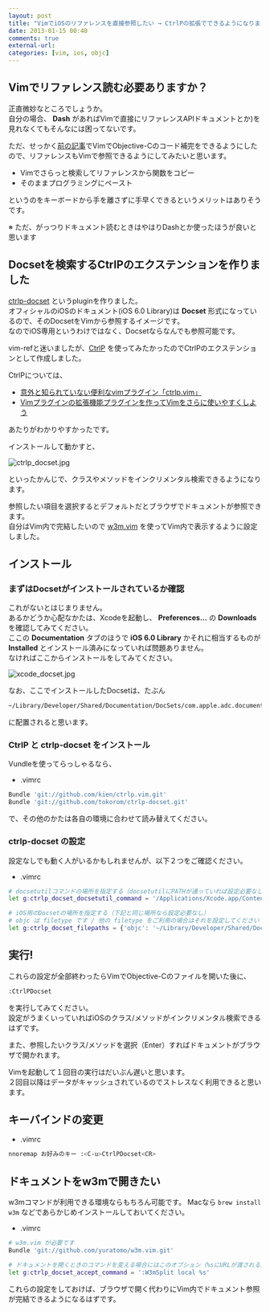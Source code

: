 ```yaml
---
layout: post
title: "VimでiOSのリファレンスを直接参照したい → CtrlPの拡張でできるようになりました"
date: 2013-01-15 00:40
comments: true
external-url: 
categories: [vim, ios, objc]
---
```


## Vimでリファレンス読む必要ありますか？

正直微妙なところでしょうか。  
自分の場合、 **Dash** があればVimで直接にリファレンスAPIドキュメントとか)を見れなくてもそんなには困ってないです。

ただ、せっかく[前の記事](/2013/01/15/ctrlp-docset/)でVimでObjective-Cのコード補完をできるようにしたので、リファレンスもVimで参照できるようにしてみたいと思います。

* Vimでさらっと検索してリファレンスから関数をコピー
* そのままプログラミングにペースト

というのをキーボードから手を離さずに手早くできるというメリットはありそうです。

※ ただ、がっつりドキュメント読むときはやはりDashとか使ったほうが良いと思います

## Docsetを検索するCtrlPのエクステンションを作りました

[ctrlp-docset](https://github.com/tokorom/ctrlp-docset) というpluginを作りました。  
オフィシャルのiOSのドキュメント(iOS 6.0 Library)は **Docset** 形式になっているので、そのDocsetをVimから参照するイメージです。  
なのでiOS専用というわけではなく、Docsetならなんでも参照可能です。

vim-refと迷いましたが、[CtrlP](https://github.com/kien/ctrlp.vim) を使ってみたかったのでCtrlPのエクステンションとして作成しました。

CtrlPについては、

* [意外と知られていない便利なvimプラグイン「ctrlp.vim」](http://mattn.kaoriya.net/software/vim/20111228013428.htm)
* [Vimプラグインの拡張機能プラグインを作ってVimをさらに使いやすくしよう](http://kaneshin.hateblo.jp/entry/vim-advent-calendar-2012) 

あたりがわかりやすかったです。

インストールして動かすと、

![ctrlp_docset.jpg](http://dl.dropbox.com/u/10351676/images/ctrlp_docset.jpg)

といったかんじで、クラスやメソッドをインクリメンタル検索できるようになります。  

<!-- more -->

参照したい項目を選択するとデフォルトだとブラウザでドキュメントが参照できます。  
自分はVim内で完結したいので [w3m.vim](https://github.com/yuratomo/w3m.vim) を使ってVim内で表示するように設定しました。

## インストール

### まずはDocsetがインストールされているか確認

これがないとはじまりません。  
あるかどうか心配なかたは、Xcodeを起動し、 **Preferences...** の **Downloads** を確認してみてください。  
ここの **Documentation** タブのほうで **iOS 6.0 Library** かそれに相当するものが **Installed** とインストール済みになっていれば問題ありません。  
なければここからインストールをしてみてください。

![xcode_docset.jpg](http://dl.dropbox.com/u/10351676/images/xcode_docset.jpg)

なお、ここでインストールしたDocsetは、たぶん

```sh
~/Library/Developer/Shared/Documentation/DocSets/com.apple.adc.documentation.AppleiOS6.0.iOSLibrary.docset
```

に配置されると思います。

### CtrlP と ctrlp-docset をインストール

Vundleを使ってらっしゃるなら、

* .vimrc

```sh
Bundle 'git://github.com/kien/ctrlp.vim.git'
Bundle 'git://github.com/tokorom/ctrlp-docset.git'
```

で、その他のかたは各自の環境に合わせて読み替えてください。

### ctrlp-docset の設定

設定なしでも動く人がいるかもしれませんが、以下２つをご確認ください。

* .vimrc

```sh
# docsetutilコマンドの場所を指定する（docsetutilにPATHが通っていれば設定必要なし）
let g:ctrlp_docset_docsetutil_command = '/Applications/Xcode.app/Contents/Developer/usr/bin/docsetutil'

# iOS用のDocsetの場所を指定する（下記と同じ場所なら設定必要なし）
# objc は filetype です / 他の filetype をご利用の場合はそれを設定してください
let g:ctrlp_docset_filepaths = {'objc': '~/Library/Developer/Shared/Documentation/DocSets/com.apple.adc.documentation.AppleiOS6.0.iOSLibrary.docset'}
```

## 実行!

これらの設定が全部終わったらVimでObjective-Cのファイルを開いた後に、

```sh
:CtrlPDocset
```

を実行してみてください。  
設定がうまくいっていればiOSのクラス/メソッドがインクリメンタル検索できるはずです。  

また、参照したいクラス/メソッドを選択（Enter）すればドキュメントがブラウザで開かれます。

Vimを起動して１回目の実行はだいぶん遅いと思います。  
２回目以降はデータがキャッシュされているのでストレスなく利用できると思います。

## キーバインドの変更

* .vimrc

```sh
nnoremap お好みのキー :<C-u>CtrlPDocset<CR>
```

## ドキュメントをw3mで開きたい

w3mコマンドが利用できる環境ならもちろん可能です。
Macなら `brew install w3m` などであらかじめインストールしておいてください。

* .vimrc

```sh
# w3m.vim が必要です
Bundle 'git://github.com/yuratomo/w3m.vim.git'

# ドキュメントを開くときのコマンドを変える場合にはこのオプション（%sにURLが渡される）
let g:ctrlp_docset_accept_command = ':W3mSplit local %s'
```

これらの設定をしておけば、ブラウザで開く代わりにVim内でドキュメント参照が完結できるようになるはずです。

